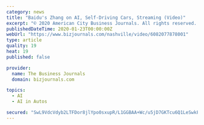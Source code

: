 ```yaml
---
category: news
title: "Baidu's Zhang on AI, Self-Driving Cars, Streaming (Video)"
excerpt: "© 2020 American City Business Journals. All rights reserved. Use of and/or registration on any portion of this site constitutes acceptance of our User Agreement ..."
publishedDateTime: 2020-01-23T00:00:00Z
webUrl: "https://www.bizjournals.com/nashville/video/6082077878001"
type: article
quality: 19
heat: 19
published: false

provider:
  name: The Business Journals
  domain: bizjournals.com

topics:
  - AI
  - AI in Autos

secured: "SwL9VdcVdyb2LTFDor8jlYpo0sxupR/L1GGBAA+Wc/u5jD7GKTcu6Q1LeSwkFXcL1JXAwpKtj2E0ATPwXuJy2hC6uwQkjB6doTP3AuNXkYd7C3Qo+lVR9j6TCjFD2nZw0tO4ZTBge6Oqf1FzsA2uez+XuO/Wta8NnTpkwTjaLI80KbjKrouaUtCGs3rnIL06D0zxYnzmNT6MXDpQTNOx1dFzDTL7FOYyY4oDKX7uAes1pqFU9a66MKhZ7kgVxQsOyHZM2sXwgQ32ai+GW1KbsJ1QmErpzH1WE10GdKKWPbS3JVBAd4ITi4FPdv36+XTu;ZQhOC+O0yJhVhc3JDm9n8w=="
---
```


